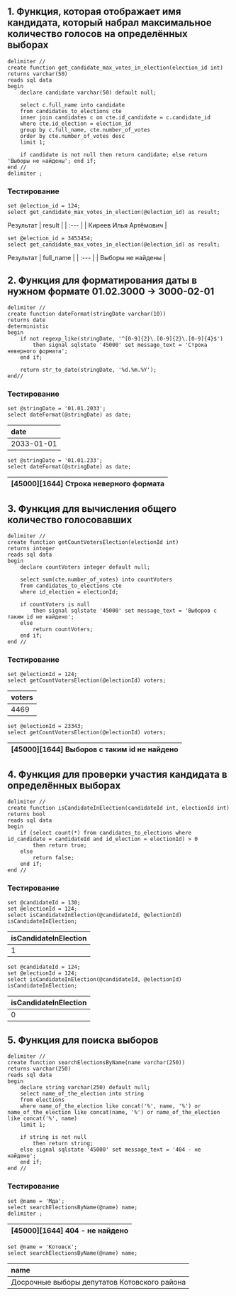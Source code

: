 ## 1. Функция, которая отображает имя кандидата, который набрал максимальное количество голосов на определённых выборах
```
delimiter //
create function get_candidate_max_votes_in_election(election_id int)
returns varchar(50)
reads sql data
begin
    declare candidate varchar(50) default null;

    select c.full_name into candidate
    from candidates_to_elections cte
    inner join candidates c on cte.id_candidate = c.candidate_id
    where cte.id_election = election_id
    group by c.full_name, cte.number_of_votes
    order by cte.number_of_votes desc
    limit 1;

    if candidate is not null then return candidate; else return 'Выборы не найдены'; end if;
end //
delimiter ;
```

### Тестирование
```
set @election_id = 124;
select get_candidate_max_votes_in_election(@election_id) as result;
```
Результат
| result |
| :--- |
| Киреев Илья Артёмович |

```
set @election_id = 3453454;
select get_candidate_max_votes_in_election(@election_id) as result;
```
Результат
| full\_name |
| :--- |
| Выборы не найдены |

## 2. Функция для форматирования даты в нужном формате 01.02.3000 -> 3000-02-01
```
delimiter //
create function dateFormat(stringDate varchar(10))
returns date
deterministic
begin
    if not regexp_like(stringDate, '^[0-9]{2}\.[0-9]{2}\.[0-9]{4}$')
        then signal sqlstate '45000' set message_text = 'Строка неверного формата';
    end if;

    return str_to_date(stringDate, '%d.%m.%Y');
end//
```

### Тестирование
```
set @stringDate = '01.01.2033';
select dateFormat(@stringDate) as date;
```
| date |
| :--- |
| 2033-01-01 |

```
set @stringDate = '01.01.233';
select dateFormat(@stringDate) as date;
```
| [45000][1644] Строка неверного формата |
| :--- |

## 3. Функция для вычисления общего количество голосовавших
```
delimiter //
create function getCountVotersElection(electionId int)
returns integer
reads sql data
begin
    declare countVoters integer default null;

    select sum(cte.number_of_votes) into countVoters
    from candidates_to_elections cte
    where id_election = electionId;

    if countVoters is null
        then signal sqlstate '45000' set message_text = 'Выборов с таким id не найдено';
    else
        return countVoters;
    end if;
end //
```
### Тестирование
```
set @electionId = 124;
select getCountVotersElection(@electionId) voters;
```
| voters |
| :--- |
| 4469 |
```
set @electionId = 23343;
select getCountVotersElection(@electionId) voters;
```
| [45000][1644] Выборов с таким id не найдено |
| :--- |

## 4. Функция для проверки участия кандидата в определённых выборах
```
delimiter //
create function isCandidateInElection(candidateId int, electionId int)
returns bool
reads sql data
begin
    if (select count(*) from candidates_to_elections where id_candidate = candidateId and id_election = electionId) > 0
        then return true;
    else
        return false;
    end if;
end //
```
### Тестирование
```
set @candidateId = 130;
set @electionId = 124;
select isCandidateInElection(@candidateId, @electionId) isCandidateInElection;
```
| isCandidateInElection |
| :--- |
| 1 |

```
set @candidateId = 124;
set @electionId = 124;
select isCandidateInElection(@candidateId, @electionId) isCandidateInElection;
```
| isCandidateInElection |
| :--- |
| 0 |


## 5. Функция для поиска выборов
```
delimiter //
create function searchElectionsByName(name varchar(250))
returns varchar(250)
reads sql data
begin
    declare string varchar(250) default null;
    select name_of_the_election into string
    from elections
    where name_of_the_election like concat('%', name, '%') or name_of_the_election like concat(name, '%') or name_of_the_election like concat('%', name)
    limit 1;

    if string is not null
        then return string;
    else signal sqlstate '45000' set message_text = '404 - не найдено';
    end if;
end //
```
### Тестирование
```
set @name = 'Мда';
select searchElectionsByName(@name) name;
delimiter ;
```
| [45000][1644] 404 - не найдено |
| :--- |
```
set @name = 'Котовск';
select searchElectionsByName(@name) name;
```
| name |
| :--- |
| Досрочные выборы депутатов Котовского района |
